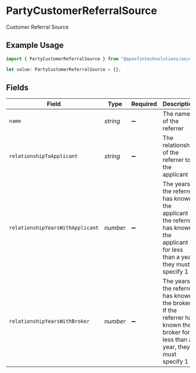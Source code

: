 # PartyCustomerReferralSource

Customer Referral Source

## Example Usage

```typescript
import { PartyCustomerReferralSource } from "@apexfintechsolutions/ascend-sdk/models/components";

let value: PartyCustomerReferralSource = {};
```

## Fields

| Field                                                                                                                            | Type                                                                                                                             | Required                                                                                                                         | Description                                                                                                                      | Example                                                                                                                          |
| -------------------------------------------------------------------------------------------------------------------------------- | -------------------------------------------------------------------------------------------------------------------------------- | -------------------------------------------------------------------------------------------------------------------------------- | -------------------------------------------------------------------------------------------------------------------------------- | -------------------------------------------------------------------------------------------------------------------------------- |
| `name`                                                                                                                           | *string*                                                                                                                         | :heavy_minus_sign:                                                                                                               | The name of the referrer                                                                                                         | John Doe                                                                                                                         |
| `relationshipToApplicant`                                                                                                        | *string*                                                                                                                         | :heavy_minus_sign:                                                                                                               | The relationship of the referrer to the applicant                                                                                | Friend                                                                                                                           |
| `relationshipYearsWithApplicant`                                                                                                 | *number*                                                                                                                         | :heavy_minus_sign:                                                                                                               | The years the referrer has known the applicant If the referrer has known the applicant for less than a year, they must specify 1 | 5                                                                                                                                |
| `relationshipYearsWithBroker`                                                                                                    | *number*                                                                                                                         | :heavy_minus_sign:                                                                                                               | The years the referrer has known the broker If the referrer has known the broker for less than a year, they must specify 1       | 2                                                                                                                                |